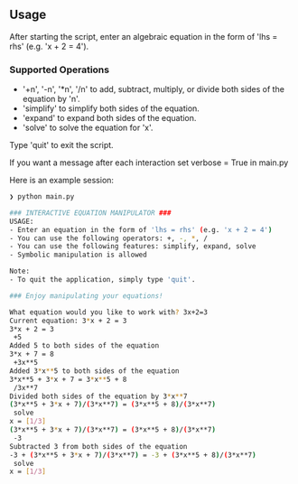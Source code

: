 
## Usage

After starting the script, enter an algebraic equation in the form of 'lhs = rhs' (e.g. 'x + 2 = 4'). 

### Supported Operations 
- '+n', '-n', '*n', '/n' to add, subtract, multiply, or divide both sides of the equation by 'n'.
- 'simplify' to simplify both sides of the equation.
- 'expand' to expand both sides of the equation.
- 'solve' to solve the equation for 'x'.

Type 'quit' to exit the script.

If you want a message after each interaction set verbose = True in main.py

Here is an example session:

```bash
❯ python main.py

### INTERACTIVE EQUATION MANIPULATOR ###
USAGE:
- Enter an equation in the form of 'lhs = rhs' (e.g. 'x + 2 = 4')
- You can use the following operators: +, -, *, /
- You can use the following features: simplify, expand, solve
- Symbolic manipulation is allowed

Note:
- To quit the application, simply type 'quit'.

### Enjoy manipulating your equations!

What equation would you like to work with? 3x+2=3
Current equation: 3*x + 2 = 3
3*x + 2 = 3
 +5
Added 5 to both sides of the equation
3*x + 7 = 8
 +3x**5
Added 3*x**5 to both sides of the equation
3*x**5 + 3*x + 7 = 3*x**5 + 8
 /3x**7
Divided both sides of the equation by 3*x**7
(3*x**5 + 3*x + 7)/(3*x**7) = (3*x**5 + 8)/(3*x**7)
 solve
x = [1/3]
(3*x**5 + 3*x + 7)/(3*x**7) = (3*x**5 + 8)/(3*x**7)
 -3
Subtracted 3 from both sides of the equation
-3 + (3*x**5 + 3*x + 7)/(3*x**7) = -3 + (3*x**5 + 8)/(3*x**7)
 solve
x = [1/3]
```
